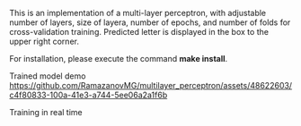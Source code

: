 This is an implementation of a multi-layer perceptron, with adjustable number of layers, size of layera, number of epochs, and number of folds for cross-validation training. Predicted letter is displayed in the box to the upper right corner.

For installation, please execute the command **make install**.

Trained model demo
https://github.com/RamazanovMG/multilayer_perceptron/assets/48622603/c4f80833-100a-41e3-a744-5ee06a2a1f6b

Training in real time
